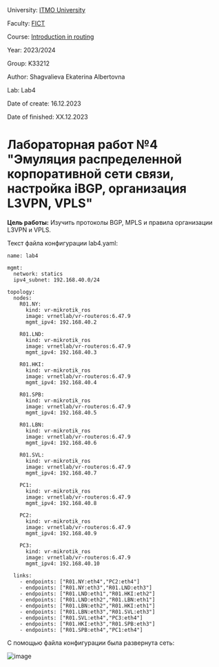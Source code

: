 University: [ITMO University](https://itmo.ru/ru/)

Faculty: [FICT](https://fict.itmo.ru)

Course: [Introduction in routing](https://github.com/itmo-ict-faculty/introduction-in-routing)

Year: 2023/2024

Group: K33212

Author: Shagvalieva Ekaterina Albertovna

Lab: Lab4

Date of create: 16.12.2023

Date of finished: XX.12.2023

# Лабораторная работ №4 "Эмуляция распределенной корпоративной сети связи, настройка iBGP, организация L3VPN, VPLS"

**Цель работы:** 
Изучить протоколы BGP, MPLS и правила организации L3VPN и VPLS.

Текст файла конфигурации lab4.yaml:

```
name: lab4

mgmt:
  network: statics
  ipv4_subnet: 192.168.40.0/24

topology:
  nodes:
    R01.NY:
      kind: vr-mikrotik_ros
      image: vrnetlab/vr-routeros:6.47.9
      mgmt_ipv4: 192.168.40.2

    R01.LND:
      kind: vr-mikrotik_ros
      image: vrnetlab/vr-routeros:6.47.9
      mgmt_ipv4: 192.168.40.3

    R01.HKI:
      kind: vr-mikrotik_ros
      image: vrnetlab/vr-routeros:6.47.9
      mgmt_ipv4: 192.168.40.4

    R01.SPB:
      kind: vr-mikrotik_ros
      image: vrnetlab/vr-routeros:6.47.9
      mgmt_ipv4: 192.168.40.5

    R01.LBN:
      kind: vr-mikrotik_ros
      image: vrnetlab/vr-routeros:6.47.9
      mgmt_ipv4: 192.168.40.6

    R01.SVL:
      kind: vr-mikrotik_ros
      image: vrnetlab/vr-routeros:6.47.9
      mgmt_ipv4: 192.168.40.7

    PC1:
      kind: vr-mikrotik_ros
      image: vrnetlab/vr-routeros:6.47.9
      mgmt_ipv4: 192.168.40.8

    PC2:
      kind: vr-mikrotik_ros
      image: vrnetlab/vr-routeros:6.47.9
      mgmt_ipv4: 192.168.40.9

    PC3:
      kind: vr-mikrotik_ros
      image: vrnetlab/vr-routeros:6.47.9
      mgmt_ipv4: 192.168.40.10

  links: 
    - endpoints: ["R01.NY:eth4","PC2:eth4"]
    - endpoints: ["R01.NY:eth3","R01.LND:eth3"]
    - endpoints: ["R01.LND:eth1","R01.HKI:eth2"]
    - endpoints: ["R01.LND:eth2","R01.LBN:eth1"]
    - endpoints: ["R01.LBN:eth2","R01.HKI:eth1"]
    - endpoints: ["R01.LBN:eth3","R01.SVL:eth3"]
    - endpoints: ["R01.SVL:eth4","PC3:eth4"]
    - endpoints: ["R01.HKI:eth3","R01.SPB:eth3"]
    - endpoints: ["R01.SPB:eth4","PC1:eth4"]
```

С помощью файла конфигурации была развернута сеть:


![image](https://github.com/disnexide/2023_2024-introduction_in_routing-k33212-shagvalieva_e_a/assets/90693992/274be5b3-ea32-48b3-82e0-ae888eef65a7)

